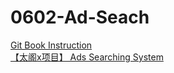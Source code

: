 # 0602-Ad-Seach

[Git Book Instruction](https://www.gitbook.com/book/nychent/16-ads-searching-system/details)</br>
[【太阁x项目】 Ads Searching System](https://www.bittiger.io/classpage/3KCFygBgaoqdPxBqN)
